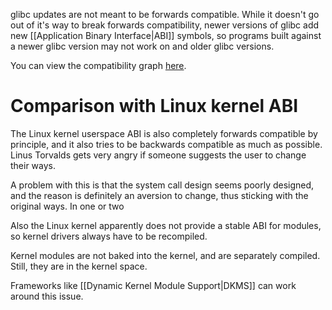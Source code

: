 glibc updates are not meant to be forwards compatible. While it doesn't go out of it's way to break forwards compatibility, newer versions of glibc add new [[Application Binary Interface|ABI]] symbols, so programs built against a newer glibc version may not work on and older glibc versions.

You can view the compatibility graph [here](https://abi-laboratory.pro/?view=timeline&l=glibc).
# Comparison with Linux kernel ABI
The Linux kernel userspace ABI is also completely forwards compatible by principle, and it also tries to be backwards compatible as much as possible. Linus Torvalds gets very angry if someone suggests the user to change their ways.

A problem with this is that the system call design seems poorly designed, and the reason is definitely an aversion to change, thus sticking with the original ways. In one or two

Also the Linux kernel apparently does not provide a stable ABI for modules, so kernel drivers always have to be recompiled.

Kernel modules are not baked into the kernel, and are separately compiled. Still, they are in the kernel space. 

Frameworks like [[Dynamic Kernel Module Support|DKMS]] can work around this issue.
